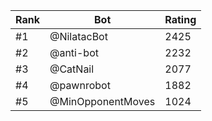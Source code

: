 Rank|Bot|Rating
---|---|---
#1|@NilatacBot|2425
#2|@anti-bot|2232
#3|@CatNail|2077
#4|@pawnrobot|1882
#5|@MinOpponentMoves|1024

